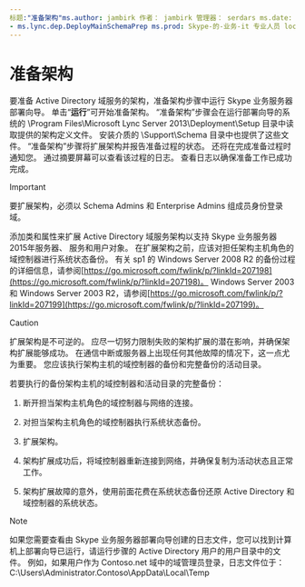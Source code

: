 ```yaml
---
标题:"准备架构"ms.author: jambirk 作者： jambirk 管理器： serdars ms.date: 2/8/2018 ms.audience: ms.topic it 专业人员： 文章 f1_keywords:
- ms.lync.dep.DeployMainSchemaPrep ms.prod: Skype-的-业务-it 专业人员 localization_priority： 正常 ms.assetid: 337aa234-c5f3-4468-a047-2023848e942c 描述:"要准备 Active Directory 域服务架构，运行准备架构在 Skype 的步骤为业务服务器部署向导。 单击运行开始架构的准备工作。 “准备架构”步骤会在运行部署向导的系统的 \Program Files\Microsoft Lync Server 2013\Deployment\Setup 目录中读取提供的架构定义文件。 安装介质的 \Support\Schema 目录中也提供了这些文件。 “准备架构”步骤将扩展架构并报告准备过程的状态。 还将在完成准备过程时通知您。 通过摘要屏幕可以查看该过程的日志。 查看日志以确保准备工作已完成，并成功"。
---
```


# <a name="prepare-schema"></a>准备架构
 
要准备 Active Directory 域服务的架构，准备架构步骤中运行 Skype 业务服务器部署向导。 单击“**运行**”可开始准备架构。 “准备架构”步骤会在运行部署向导的系统的 \Program Files\Microsoft Lync Server 2013\Deployment\Setup 目录中读取提供的架构定义文件。 安装介质的 \Support\Schema 目录中也提供了这些文件。 “准备架构”步骤将扩展架构并报告准备过程的状态。 还将在完成准备过程时通知您。 通过摘要屏幕可以查看该过程的日志。 查看日志以确保准备工作已成功完成。
  
> [!IMPORTANT]
> 要扩展架构，必须以 Schema Admins 和 Enterprise Admins 组成员身份登录域。 
  
添加类和属性来扩展 Active Directory 域服务架构以支持 Skype 业务服务器 2015年服务器、 服务和用户对象。 在扩展架构之前，应该对担任架构主机角色的域控制器进行系统状态备份。 有关 sp1 的 Windows Server 2008 R2 的备份过程的详细信息，请参阅[https://go.microsoft.com/fwlink/p/?linkId=207198](https://go.microsoft.com/fwlink/p/?linkId=207198)。 Windows Server 2003 和 Windows Server 2003 R2，请参阅[https://go.microsoft.com/fwlink/p/?linkId=207199](https://go.microsoft.com/fwlink/p/?linkId=207199)。
  
> [!CAUTION]
> 扩展架构是不可逆的。 应尽一切努力限制失败的架构扩展的潜在影响，并确保架构扩展能够成功。 在通信中断或服务器上出现任何其他故障的情况下，这一点尤为重要。 您应该执行架构主机的域控制器的备份和完整备份的活动目录。 
  
若要执行的备份架构主机的域控制器和活动目录的完整备份：
  
1. 断开担当架构主机角色的域控制器与网络的连接。
    
2. 对担当架构主机角色的域控制器执行系统状态备份。
    
3. 扩展架构。
    
4. 架构扩展成功后，将域控制器重新连接到网络，并确保复制为活动状态且正常工作。
    
5. 架构扩展故障的意外，使用前面花费在系统状态备份还原 Active Directory 和域控制器的系统状态。
    
> [!NOTE]
> 如果您需要查看由 Skype 业务服务器部署向导创建的日志文件，您可以找到计算机上部署向导已运行，请运行步骤的 Active Directory 用户的用户目录中的文件。 例如，如果用户作为 Contoso.net 域中的域管理员登录，日志文件位于： C:\Users\Administrator.Contoso\AppData\Local\Temp 
  

